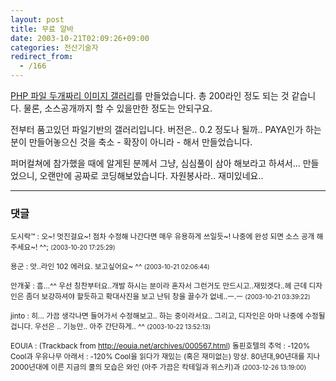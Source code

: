 ```yaml
---
layout: post
title: 무료 알바
date: 2003-10-21T02:09:26+09:00
categories: 전산기술자
redirect_from:
  - /166
---
```


<a href="http://ciconia.co.kr/031012/" target=bb>PHP 파일 두개짜리 이미지 갤러리</a>를 만들었습니다. 총 200라인 정도 되는 것 같습니다. 물론, 소스공개까지 할 수 있을만한 정도는 안되구요.

전부터 품고있던 파일기반의 갤러리입니다. 버전은.. 0.2 정도나 될까.. PAYA인가 하는 분이 만들어놓으신 것을 축소 - 확장이 아니라 - 해서 만들었습니다.

퍼머컬쳐에 참가했을 때에 알게된 분께서 그냥, 심심풀이 삼아 해보라고 하셔서... 만들었으니, 오랜만에 공짜로 코딩해보았습니다. 자원봉사라.. 재미있네요..

* * *

### 댓글



<!--- cmt:367 --->
<!--- mail: --->
<!--- parent:0 --->

<small>도시락™ : 오~!  멋진걸요~!  점차 수정해 나간다면 매우 유용하게 쓰일듯~!  나중에 완성 되면 소스 공개 해주세요~! ^^; <small>(2003-10-20 17:25:29)</small></small>


<!--- cmt:368 --->
<!--- mail: --->
<!--- parent:0 --->

<small>용군 : 앗..라인 102 에러요. 보고싶어요~ ^^ <small>(2003-10-21 02:06:44)</small></small>


<!--- cmt:369 --->
<!--- mail: --->
<!--- parent:0 --->

<small>안개꽃 : 흠...^^ 우선 칭찬부터요..개발 하시는 분이라 혼자서 그런거도 만드시고..재밌겟다..헤 근데 디자인은 좀더 보강하셔야 할듯하고 확대사진을 보고 난뒤 창을 끌수가 없네..ㅡ.ㅡ <small>(2003-10-21 03:39:22)</small></small>


<!--- cmt:370 --->
<!--- mail: --->
<!--- parent:0 --->

<small>jinto : 히... 가끔 생각나면 들어가서 수정해보고.. 하는 중이라서요.. 그리고, 디자인은 아마 나중에 수정될겁니다. 우선은 .. 기능만.. 아주 간단하게.. ^^ <small>(2003-10-22 13:52:13)</small></small>


<!--- cmt:371 --->
<!--- mail: --->
<!--- parent:0 --->

<small>EOUIA : <!-- ping:371 ---> (Trackback from <a href='http://eouia.net/archives/000567.html'>http://eouia.net/archives/000567.html</a>) 돌핀호텔의 추억 : -120% Cool과 우유나무 아래서 : -120% Cool을 읽다가 재밌는 (혹은 재미없는) 망상. 80년대,90년대를 지나 2000년대에 이른 지금의 쿨의 모습은 와인 (아주 가끔은 칵테일과 위스키)과 <small>(2003-12-26 13:19:00)</small></small>

